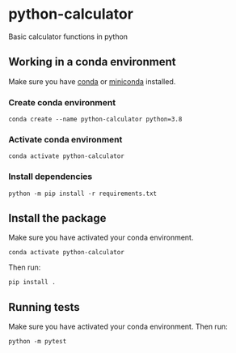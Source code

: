 # python-calculator
Basic calculator functions in python


## Working in a conda environment

Make sure you have [conda](https://conda.io/projects/conda/en/latest/user-guide/install/index.html) or [miniconda](https://docs.conda.io/en/latest/miniconda.html) installed.
### Create conda environment

```
conda create --name python-calculator python=3.8
```

### Activate conda environment


```
conda activate python-calculator
```


### Install dependencies


```
python -m pip install -r requirements.txt
```

## Install the package

Make sure you have activated your conda environment.

```
conda activate python-calculator
```

Then run:

```
pip install .
```

## Running tests

Make sure you have activated your conda environment. Then run:

```
python -m pytest
```
